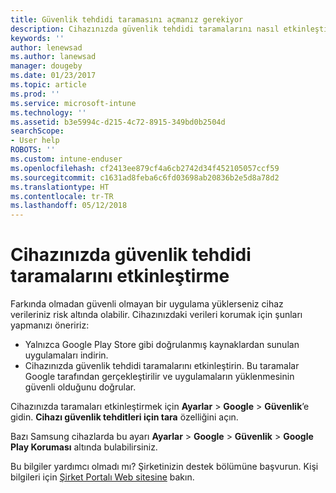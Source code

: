 ```yaml
---
title: Güvenlik tehdidi taramasını açmanız gerekiyor
description: Cihazınızda güvenlik tehdidi taramalarını nasıl etkinleştireceğinizi öğrenin
keywords: ''
author: lenewsad
ms.author: lanewsad
manager: dougeby
ms.date: 01/23/2017
ms.topic: article
ms.prod: ''
ms.service: microsoft-intune
ms.technology: ''
ms.assetid: b3e5994c-d215-4c72-8915-349bd0b2504d
searchScope:
- User help
ROBOTS: ''
ms.custom: intune-enduser
ms.openlocfilehash: cf2413ee879cf4a6cb2742d34f452105057ccf59
ms.sourcegitcommit: c1631ad8feba6c6fd03698ab20836b2e5d8a78d2
ms.translationtype: HT
ms.contentlocale: tr-TR
ms.lasthandoff: 05/12/2018
---
```

# <a name="enable-security-threat-scans-on-your-device"></a>Cihazınızda güvenlik tehdidi taramalarını etkinleştirme 
Farkında olmadan güvenli olmayan bir uygulama yüklerseniz cihaz verileriniz risk altında olabilir. Cihazınızdaki verileri korumak için şunları yapmanızı öneririz: 

* Yalnızca Google Play Store gibi doğrulanmış kaynaklardan sunulan uygulamaları indirin.  
* Cihazınızda güvenlik tehdidi taramalarını etkinleştirin. Bu taramalar Google tarafından gerçekleştirilir ve uygulamaların yüklenmesinin güvenli olduğunu doğrular.  

Cihazınızda taramaları etkinleştirmek için **Ayarlar** > **Google** > **Güvenlik**’e gidin. **Cihazı güvenlik tehditleri için tara** özelliğini açın.  

Bazı Samsung cihazlarda bu ayarı **Ayarlar** > **Google** > **Güvenlik** > **Google Play Koruması** altında bulabilirsiniz.

Bu bilgiler yardımcı olmadı mı? Şirketinizin destek bölümüne başvurun. Kişi bilgileri için [Şirket Portalı Web sitesine](https://portal.manage.microsoft.com#HelpDeskDialog) bakın. 
